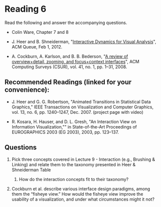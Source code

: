 # Reading 6

Read the following and answer the accompanying questions.

* Colin Ware, Chapter 7 and 8

* J. Heer and B. Shneiderman, "[Interactive Dynamics for Visual Analysis][1]",
  ACM Queue, Feb 1, 2012.

* A. Cockburn, A. Karlson, and B. B. Bederson, "[A review of
  overview+detail, zooming, and focus+context interfaces][2]", ACM Computing
  Surveys (CSUR), vol. 41, no. 1, pp. 1–31, 2008.

[1]: cdn://excerpts/w5/p30-heer.pdf
[2]: cdn://excerpts/w5/Cockburn_overview_detail.pdf

## Recommended Readings (linked for your convenience):

* J. Heer and G. G. Robertson, "Animated Transitions in Statistical Data
  Graphics," IEEE Transactions on Visualization and Computer Graphics, vol. 13,
  no. 6, pp. 1240–1247, Dec. 2007. (project page with video)

* R. Kosara, H. Hauser, and D. L. Gresh, "An Interaction View on Information
  Visualization,"" in State-of-the-Art Proceedings of EUROGRAPHICS 2003 (EG
  2003), 2003, pp. 123–137.

## Questions

1. Pick three concepts covered in Lecture 9 - Interaction (e.g., Brushing & Linking) and relate them to the taxonomy presented in Heer & Shneiderman Table

    1. How do the interaction concepts fit to their taxonomy?

2. Cockburn et al. describe various interface design paradigms, among them the “fisheye view.” How would the fisheye view improve the usability of a visualization, and under what circumstances might it not?


